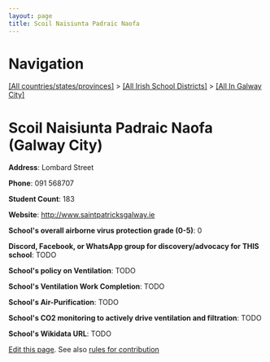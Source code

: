 ```yaml
---
layout: page
title: Scoil Naisiunta Padraic Naofa
---
```

# Navigation

[[All countries/states/provinces]](../../..) > [[All Irish School Districts]](../..) > [[All In Galway City]](..)

# Scoil Naisiunta Padraic Naofa (Galway City)

**Address**: Lombard Street

**Phone**: 091 568707

**Student Count**: 183

**Website**: <http://www.saintpatricksgalway.ie>

**School's overall airborne virus protection grade (0-5)**: 0

**Discord, Facebook, or WhatsApp group for discovery/advocacy for THIS school**: TODO

**School's policy on Ventilation**: TODO

**School's Ventilation Work Completion**: TODO

**School's Air-Purification**: TODO

**School's CO2 monitoring to actively drive ventilation and filtration**: TODO

**School's Wikidata URL**: TODO


[Edit this page](https://github.com/ventilate-schools/Ireland/edit/main/./Galway_City/Scoil_Naisiunta_Padraic_Naofa.md). See also [rules for contribution](../../../contribution-rules/)